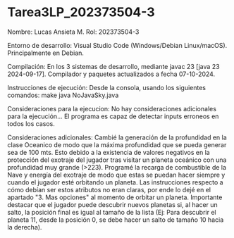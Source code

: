 # Tarea3LP_202373504-3
Nombre: Lucas Ansieta M.
Rol: 202373504-3

Entorno de desarrollo: Visual Studio Code (Windows/Debian Linux/macOS). Principalmente en Debian.

Compilación:
En los 3 sistemas de desarrollo, mediante javac 23 [java 23 2024-09-17]. Compilador y paquetes actualizados a fecha 07-10-2024.

Instrucciones de ejecución:
Desde la consola, usando los siguientes comandos:
  make
  java NoJavaSky.java

Consideraciones para la ejecucion:
No hay consideraciones adicionales para la ejecución... El programa es capaz de detectar inputs erroneos en todos los casos.

Consideraciones adicionales:
Cambié la generación de la profundidad en la clase Oceanico de modo que la máxima profundidad que se pueda generar sea de 100 mts. Esto debido a la existencia de valores negativos en la protección del exotraje del jugador tras visitar un planeta oceánico con una profundidad muy grande (>223).
Programé la recarga de combustible de la Nave y energía del exotraje de modo que estas se puedan hacer siempre y cuando el jugador esté orbitando un planeta. Las instrucciones respecto a cómo debían ser estos atributos no eran claras, por ende lo dejé en el apartado "3. Mas opciones" al momento de orbitar un planeta.
Importante destacar que el jugador puede descubrir nuevos planetas si, al hacer un salto, la posición final es igual al tamaño de la lista (Ej: Para descubrir el planeta 11, desde la posición 0, se debe hacer un salto de tamaño 10 hacia la derecha).
